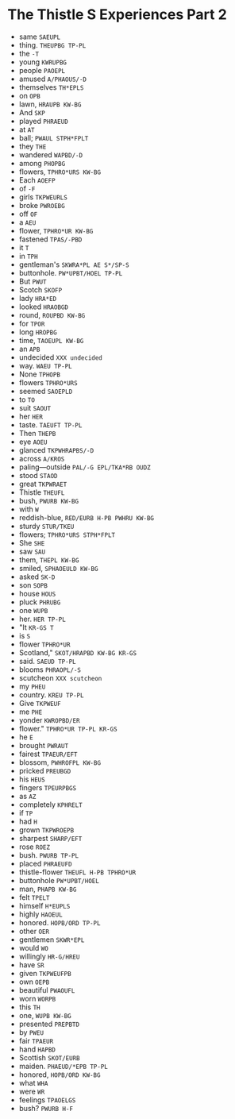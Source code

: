 # The Thistle S Experiences Part 2

* same `SAEUPL`
* thing. `THEUPBG TP-PL`
* the `-T`
* young `KWRUPBG`
* people `PAOEPL`
* amused `A/PHAOUS/-D`
* themselves `TH*EPLS`
* on `OPB`
* lawn, `HRAUPB KW-BG`
* And `SKP`
* played `PHRAEUD`
* at `AT`
* ball; `PWAUL STPH*FPLT`
* they `THE`
* wandered `WAPBD/-D`
* among `PHOPBG`
* flowers, `TPHRO*URS KW-BG`
* Each `AOEFP`
* of `-F`
* girls `TKPWEURLS`
* broke `PWROEBG`
* off `OF`
* a `AEU`
* flower, `TPHRO*UR KW-BG`
* fastened `TPAS/-PBD`
* it `T`
* in `TPH`
* gentleman's `SKWRA*PL AE S*/SP-S`
* buttonhole. `PW*UPBT/HOEL TP-PL`
* But `PWUT`
* Scotch `SKOFP`
* lady `HRA*ED`
* looked `HRAOBGD`
* round, `ROUPBD KW-BG`
* for `TPOR`
* long `HROPBG`
* time, `TAOEUPL KW-BG`
* an `APB`
* undecided `XXX undecided`
* way. `WAEU TP-PL`
* None `TPHOPB`
* flowers `TPHRO*URS`
* seemed `SAOEPLD`
* to `TO`
* suit `SAOUT`
* her `HER`
* taste. `TAEUFT TP-PL`
* Then `THEPB`
* eye `AOEU`
* glanced `TKPWHRAPBS/-D`
* across `A/KROS`
* paling—outside `PAL/-G EPL/TKA*RB OUDZ`
* stood `STAOD`
* great `TKPWRAET`
* Thistle `THEUFL`
* bush, `PWURB KW-BG`
* with `W`
* reddish-blue, `RED/EURB H-PB PWHRU KW-BG`
* sturdy `STUR/TKEU`
* flowers; `TPHRO*URS STPH*FPLT`
* She `SHE`
* saw `SAU`
* them, `THEPL KW-BG`
* smiled, `SPHAOEULD KW-BG`
* asked `SK-D`
* son `SOPB`
* house `HOUS`
* pluck `PHRUBG`
* one `WUPB`
* her. `HER TP-PL`
* "It `KR-GS T`
* is `S`
* flower `TPHRO*UR`
* Scotland," `SKOT/HRAPBD KW-BG KR-GS`
* said. `SAEUD TP-PL`
* blooms `PHRAOPL/-S`
* scutcheon `XXX scutcheon`
* my `PHEU`
* country. `KREU TP-PL`
* Give `TKPWEUF`
* me `PHE`
* yonder `KWROPBD/ER`
* flower." `TPHRO*UR TP-PL KR-GS`
* he `E`
* brought `PWRAUT`
* fairest `TPAEUR/EFT`
* blossom, `PWHROFPL KW-BG`
* pricked `PREUBGD`
* his `HEUS`
* fingers `TPEURPBGS`
* as `AZ`
* completely `KPHRELT`
* if `TP`
* had `H`
* grown `TKPWROEPB`
* sharpest `SHARP/EFT`
* rose `ROEZ`
* bush. `PWURB TP-PL`
* placed `PHRAEUFD`
* thistle-flower `THEUFL H-PB TPHRO*UR`
* buttonhole `PW*UPBT/HOEL`
* man, `PHAPB KW-BG`
* felt `TPELT`
* himself `H*EUPLS`
* highly `HAOEUL`
* honored. `HOPB/ORD TP-PL`
* other `OER`
* gentlemen `SKWR*EPL`
* would `WO`
* willingly `HR-G/HREU`
* have `SR`
* given `TKPWEUFPB`
* own `OEPB`
* beautiful `PWAOUFL`
* worn `WORPB`
* this `TH`
* one, `WUPB KW-BG`
* presented `PREPBTD`
* by `PWEU`
* fair `TPAEUR`
* hand `HAPBD`
* Scottish `SKOT/EURB`
* maiden. `PHAEUD/*EPB TP-PL`
* honored, `HOPB/ORD KW-BG`
* what `WHA`
* were `WR`
* feelings `TPAOELGS`
* bush? `PWURB H-F`
